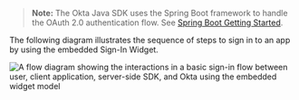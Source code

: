 > **Note:** The Okta Java SDK uses the Spring Boot framework to handle the OAuth 2.0 authentication flow. See [Spring Boot Getting Started](https://spring.io/guides/gs/spring-boot/).

The following diagram illustrates the sequence of steps to sign in to an app by using the embedded Sign-In Widget.

<div class="full">

![A flow diagram showing the interactions in a basic sign-in flow between user, client application, server-side SDK, and Okta using the embedded widget model](/img/oie-embedded-sdk/oie-widget-java-basic-sign-in-flow-diagram.png)

<!--
Source image: https://www.figma.com/file/YH5Zhzp66kGCglrXQUag2E/%F0%9F%93%8A-Updated-Diagrams-for-Dev-Docs?type=design&node-id=4363%3A12281&mode=design&t=1ZTmKvtCxAv4nM4q-1 oie-embedded-sdk/oie-widget-java-basic-sign-in-flow-diagram
-->

</div>
